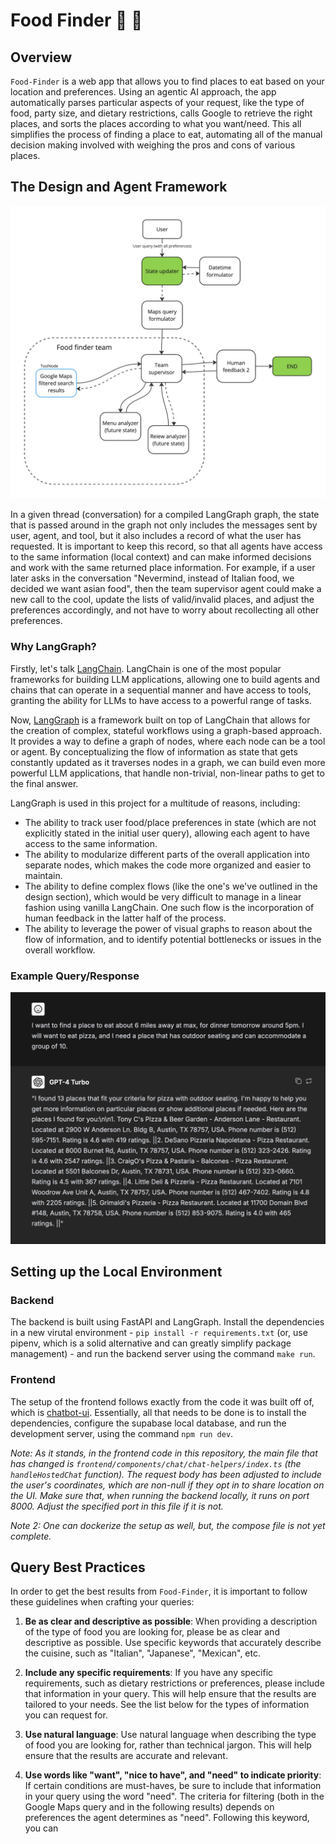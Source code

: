 # Food Finder 🔎 🍔

## Overview

`Food-Finder` is a web app that allows you to find places to eat based on your location and preferences. Using an agentic AI approach, the app automatically parses particular aspects of your request, like the type of food, party size, and dietary restrictions, calls Google to retrieve the right places, and sorts the places according to what you want/need. This all simplifies the process of finding a place to eat, automating all of the manual decision making involved with weighing the pros and cons of various places.

## The Design and Agent Framework

![design](images/agent-graph-design.jpg)

In a given thread (conversation) for a compiled LangGraph graph, the state that is passed around in the graph not only includes the messages sent by user, agent, and tool, but it also includes a record of what the user has requested. It is important to keep this record, so that all agents have access to the same information (local context) and can make informed decisions and work with the same returned place information. For example, if a user later asks in the conversation "Nevermind, instead of Italian food, we decided we want asian food", then the team supervisor agent could make a new call to the cool, update the lists of valid/invalid places, and adjust the preferences accordingly, and not have to worry about recollecting all other preferences.

### Why LangGraph?

Firstly, let's talk [LangChain](https://www.langchain.com/). LangChain is one of the most popular frameworks for building LLM applications, allowing one to build agents and chains that can operate in a sequential manner and have access to tools, granting the ability for LLMs to have access to a powerful range of tasks.

Now, [LangGraph](https://langchain-ai.github.io/langgraph/) is a framework built on top of LangChain that allows for the creation of complex, stateful workflows using a graph-based approach. It provides a way to define a graph of nodes, where each node can be a tool or agent. By conceptualizing the flow of information as state that gets constantly updated as it traverses nodes in a graph, we can build even more powerful LLM applications, that handle non-trivial, non-linear paths to get to the final answer.

LangGraph is used in this project for a multitude of reasons, including:
- The ability to track user food/place preferences in state (which are not explicitly stated in the initial user query), allowing each agent to have access to the same information.
- The ability to modularize different parts of the overall application into separate nodes, which makes the code more organized and easier to maintain.
- The ability to define complex flows (like the one's we've outlined in the design section), which would be very difficult to manage in a linear fashion using vanilla LangChain. One such flow is the incorporation of human feedback in the latter half of the process.
- The ability to leverage the power of visual graphs to reason about the flow of information, and to identify potential bottlenecks or issues in the overall workflow.

### Example Query/Response

![example-query-response](images/example.png)

## Setting up the Local Environment

### Backend

The backend is built using FastAPI and LangGraph. Install the dependencies in a new virutal environment - `pip install -r requirements.txt` (or, use pipenv, which is a solid alternative and can greatly simplify package management) - and run the backend server using the command `make run`.

### Frontend

The setup of the frontend follows exactly from the code it was built off of, which is [chatbot-ui](https://github.com/mckaywrigley/chatbot-ui). Essentially, all that needs to be done is to install the dependencies, configure the supabase local database, and run the development server, using the command `npm run dev`.

*Note: As it stands, in the frontend code in this repository, the main file that has changed is `frontend/components/chat/chat-helpers/index.ts` (the `handleHostedChat` function). The request body has been adjusted to include the user's coordinates, which are non-null if they opt in to share location on the UI. Make sure that, when running the backend locally, it runs on port 8000. Adjust the specified port in this file if it is not.*

*Note 2: One can dockerize the setup as well, but, the compose file is not yet complete.*

## Query Best Practices

In order to get the best results from `Food-Finder`, it is important to follow these guidelines when crafting your queries:

1. **Be as clear and descriptive as possible**: When providing a description of the type of food you are looking for, please be as clear and descriptive as possible. Use specific keywords that accurately describe the cuisine, such as "Italian", "Japanese", "Mexican", etc.

2. **Include any specific requirements**: If you have any specific requirements, such as dietary restrictions or preferences, please include that information in your query. This will help ensure that the results are tailored to your needs. See the list below for the types of information you can request for.

3. **Use natural language**: Use natural language when describing the type of food you are looking for, rather than technical jargon. This will help ensure that the results are accurate and relevant.

4. **Use words like "want", "nice to have", and "need" to indicate priority**: If certain conditions are must-haves, be sure to include that information in your query using the word "need". The criteria for filtering (both in the Google Maps query and in the following results) depends on preferences the agent determines as "need". Following this keyword, you can 
